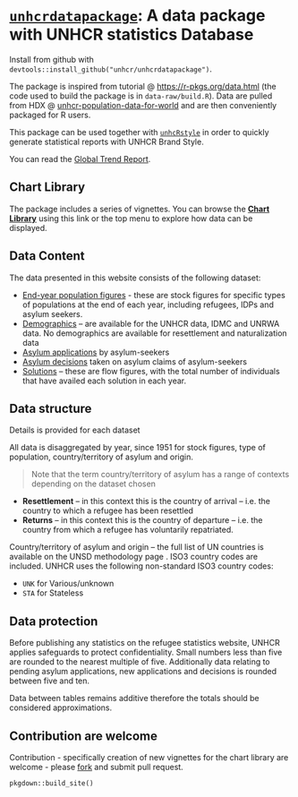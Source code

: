 # [`unhcrdatapackage`](https://unhcr.github.io/unhcrdatapackage/docs/): A data package with UNHCR statistics Database

Install from github with `devtools::install_github("unhcr/unhcrdatapackage")`.

The package is inspired from tutorial @ https://r-pkgs.org/data.html (the code used to build the package is in `data-raw/build.R`). Data are pulled from HDX @ [unhcr-population-data-for-world](https://data.humdata.org/dataset/unhcr-population-data-for-world) and are then conveniently packaged for R users.

This package can be used together with [`unhcRstyle`](https://unhcr-web.github.io/unhcRstyle/docs/) in order to quickly generate statistical reports with UNHCR Brand Style.

You can read the [Global Trend Report](https://www.unhcr.org/refugee-statistics/).

## Chart Library
The package includes a series of vignettes. You can browse the __[Chart Library](articles/index.html)__ using this link or the top menu to explore how data can be displayed.

## Data Content

The data presented in this website consists of the following dataset:

 *  [End-year population figures](reference/end_year_population_totals.html) - these are stock figures for specific types of populations at the end of each year, including refugees, IDPs and asylum seekers.
 *  [Demographics](reference/demographics.html) – are available for the UNHCR data, IDMC and UNRWA data. No demographics are available for resettlement and naturalization data
 *  [Asylum applications](reference/asylum_applications.html) by asylum-seekers
 *  [Asylum decisions](reference/asylum_decisions.html) taken on asylum claims of asylum-seekers
 *  [Solutions](reference/solutions.html) – these are flow figures, with the total number of individuals that have availed each solution in each year.
 

## Data structure

Details is provided for each dataset

All data is disaggregated by year, since 1951 for stock figures, type of population, country/territory of asylum and origin. 

> Note that the term country/territory of asylum has a range of contexts depending on the dataset chosen

 *   __Resettlement__ – in this context this is the country of arrival – i.e. the country to which a refugee has been resettled
 *   __Returns__ – in this context this is the country of departure – i.e. the country from which a refugee has voluntarily repatriated.
 
Country/territory of asylum and origin – the full list of UN countries is available on the UNSD methodology page . ISO3 country codes are included. UNHCR uses the following non-standard ISO3 country codes:  

 *   `UNK` for Various/unknown  
 *   `STA` for Stateless  

## Data protection

Before publishing any statistics on the refugee statistics website, UNHCR applies safeguards to protect confidentiality. Small numbers less than five are rounded to the nearest multiple of five. Additionally data relating to pending asylum applications, new applications and decisions is rounded between five and ten.

Data between tables remains additive therefore the totals should be considered approximations. 

## Contribution are welcome

Contribution - specifically creation of new vignettes for the chart library are welcome - please [fork](https://github.com/unhcr/unhcrdatapackage) and submit pull request.

```{r}
pkgdown::build_site()
```
